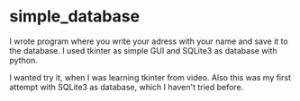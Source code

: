 # simple_database
I wrote program where you write your adress with your name and save it to the database. I used tkinter as simple GUI and SQLite3 as database with python.

I wanted try it, when I was learning tkinter from video.
Also this was my first attempt with SQLite3 as database, which I haven't tried before.
